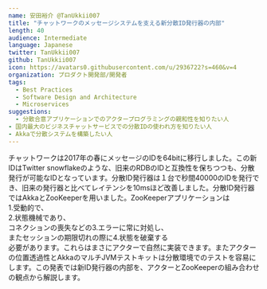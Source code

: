 ```yaml
---
name: 安田裕介 @TanUkkii007
title: "チャットワークのメッセージシステムを支える新分散ID発行器の内部"
length: 40
audience: Intermediate
language: Japanese
twitter: TanUkkii007
github: TanUkkii007
icon: https://avatars0.githubusercontent.com/u/2936722?s=460&v=4
organization: プロダクト開発部/開発者
tags:
  - Best Practices
  - Software Design and Architecture
  - Microservices
suggestions:
  - 分散合意アプリケーションでのアクタープログラミングの親和性を知りたい人
- 国内最大のビジネスチャットサービスでの分散IDの使われ方を知りたい人
- Akkaで分散システムを構築したい人
---
```

チャットワークは2017年の春にメッセージのIDを64bitに移行しました。この新IDはTwitter snowflakeのような、旧来のRDBのIDと互換性を保ちつつも、分散発行が可能なIDとなっています。分散ID発行器は１台で秒間40000のIDを発行でき、旧来の発行器と比べてレイテンシを10msほど改善しました。分散ID発行器ではAkkaとZooKeeperを用いました。ZooKeeperアプリケーションは  
1.受動的で、  
2.状態機械であり、  
コネクションの喪失などの3.エラーに常に対処し、  
またセッションの期限切れの際に4.状態を破棄する  
必要があります。これらはまさにアクターで自然に実装できます。またアクターの位置透過性とAkkaのマルチJVMテストキットは分散環境でのテストを容易にします。この発表では新ID発行器の内部を、アクターとZooKeeperの組み合わせの観点から解説します。